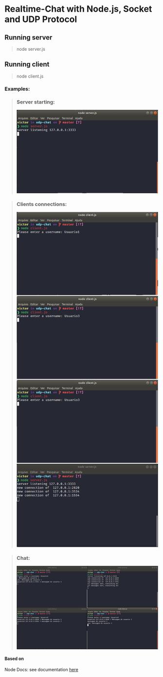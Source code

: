 # Realtime-Chat with Node.js, Socket and UDP Protocol

## Running server

> node server.js

## Running client

> node client.js

### Examples:

> ### Server starting:
>
> ![](./assets/serverstart.png)

> ### Clients connections:
>
> ![](./assets/user1connection.png) ![](./assets/user3connection.png) ![](./assets/user3connection.png) ![](./assets/serverlogconnections.png)

> ### Chat:
>
> ![](./assets/messagesexample.png)

#### Based on

Node Docs: see documentation [here](https://nodejs.org/api/dgram.html)

